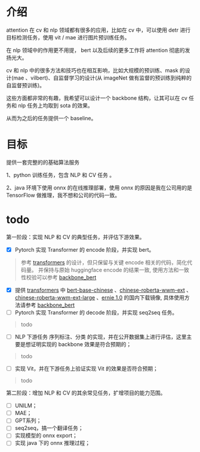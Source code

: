 # 介绍
attention 在 cv 和 nlp 领域都有很多的应用，比如在 cv 中，可以使用 detr 进行目标检测任务，使用 vit / mae 进行图片预训练任务。

在 nlp 领域中的作用更不用提， bert 以及后续的更多工作将 attention 彻底的发扬光大。

cv 和 nlp 中的很多方法和技巧也在相互影响，比如大规模的预训练、mask 的设计(mae 、vilbert)、自监督学习的设计(从 imageNet 做有监督的预训练到纯粹的自监督预训练)。

这些方面都非常的有趣，我希望可以设计一个 backbone 结构，让其可以在 cv 任务和 nlp 任务上均取到 sota 的效果。

从而为之后的任务提供一个 baseline。

# 目标
提供一套完整的的基础算法服务

1、python 训练任务，包含 NLP 和 CV 任务 。

2、java 环境下使用 onnx 的在线推理部署，使用 onnx 的原因是我在公司用的是 TensorFlow 做推理，我不想和公司的代码一致。

# todo
第一阶段：实现 NLP 和 CV 的典型任务，并评估下游效果。
- [x]  Pytorch 实现 Transformer 的 encode 阶段，并实现 bert。 
  > 参考 [transformers](https://github.com/huggingface/transformers) 的设计，但只保留与关键 encode 相关的代码，简化代码量。
  并保持与原始 huggingface encode 的结果一致, 使用方法和一致性校验可以参考 [backbone_bert](pure_attention/backbone_bert/README.md)
  - [x] 提供 [transformers](https://github.com/huggingface/transformers) 中 [bert-base-chinese](https://huggingface.co/bert-base-chinese) 、[chinese-roberta-wwm-ext](https://huggingface.co/hfl/chinese-roberta-wwm-ext) 、[chinese-roberta-wwm-ext-large](https://huggingface.co/hfl/chinese-roberta-wwm-ext-large) 、[ernie 1.0](https://huggingface.co/nghuyong/ernie-1.0) 的国内下载镜像,  具体使用方法请参考 [backbone_bert](pure_attention/backbone_bert/README.md#transformers国内下载镜像)
- [ ]  Pytorch 实现 Transformer 的 decode 阶段，并实现 seq2seq 任务。
  > todo
- [ ]  NLP 下游任务 序列标注、分类 的实现，并在公开数据集上进行评估，这里主要是想证明实现的 backbone 效果是符合预期的；
  > todo
- [ ]  实现 Vit，并在下游任务上验证实现 Vit 的效果是否符合预期；
  > todo

 第二阶段：增加 NLP 和 CV 的其余常见任务，扩增项目的能力范围。
- [ ] UNILM；
- [ ] MAE；
- [ ] GPT系列；
- [ ] seq2seq，搞一个翻译任务；
- [ ] 实现模型的 onnx export； 
- [ ] 实现 java 下的 onnx 推理过程；

